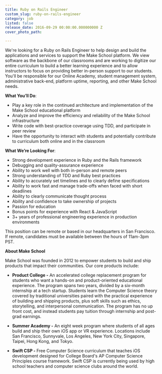```yaml
---
title: Ruby on Rails Engineer
custom_slug: ruby-on-rails-engineer
category: job
listed: false
release_date: 2016-09-29 00:00:00.000000000 Z
cover_photo_path: 

---
```

We're looking for a Ruby on Rails Engineer to help design and build the applications and services to support the Make School platform.  We view software as the backbone of our classrooms and are working to digitize our entire curriculum to build a better learning experience and to allow instructors to focus on providing better in-person support to our students.  You'll be responsible for our Online Academy, student management system, administrative back-end, platform uptime, reporting, and other Make School needs.

<b>What You’ll Do</b>:

- Play a key role in the continued architecture and implementation of the Make School educational platform
- Analyze and improve the efficiency and reliability of the Make School infrastructure
- Write code with best-practice coverage using TDD, and participate in peer review
- Have the opportunity to interact with students and potentially contribute to curriculum both online and in the classroom

<b>What We’re Looking For</b>:

- Strong development experience in Ruby and the Rails framework
- Debugging and quality-assurance experience
- Ability to work well with both in-person and remote peers
- Strong understanding of TDD and Ruby best practices
- Ability to accurately set timelines and to clearly define specifications
- Ability to work fast and manage trade-offs when faced with short deadlines
- Ability to clearly communicate thought process
- Ability and confidence to take ownership of projects
- Passion for education
- Bonus points for experience with React & JavaScript
- 3+ years of professional engineering experience in production environments

This position can be remote or based in our headquarters in San Francisco.  If remote, candidates must be available between the hours of 11am-3pm PST.


<b>About Make School</b>

Make School was founded in 2012 to empower students to build and ship products that impact their communities. Our core products include:


-  <b>Product College -</b> An accelerated college replacement program for students who want a hands-on and product-oriented educational experience. The program spans two years, divided by a six-month internship at a tech startup. Students learn the Computer Science theory covered by traditional universities paired with the practical experience of building and shipping products, plus soft skills such as ethics, storytelling, and interpersonal communication. The program has no up front cost, and instead students pay tuition through internship and post-grad earnings.


-  <b>Summer Academy -</b> An eight week program where students of all ages build and ship their own iOS app or VR experience. Locations include San Francisco, Sunnyvale, Los Angeles, New York City, Singapore, Taipei, Hong Kong, and Tokyo. 


-  <b>Swift CSP - </b> Free Computer Science curriculum that teaches iOS development designed for College Board's AP Computer Science Principles course framework. Swift CSP is currently being used by high school teachers and computer science clubs around the world.


